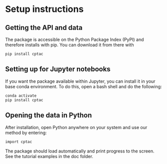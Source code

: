 
# Setup instructions

## Getting the API and data

The package is accessible on the Python Package Index (PyPI) and therefore installs with pip. You can download it from there with

```
pip install cptac
```

## Setting up for Jupyter notebooks
If you want the package available within Jupyter, you can install it in your base conda environment. To do this, open a bash shell and do the following:
```
conda activate
pip install cptac
```

## Opening the data in Python
After installation, open Python anywhere on your system and use our method by entering:

```
import cptac
```

The package should load automatically and print progress to the screen. See the tutorial examples in the doc folder.
